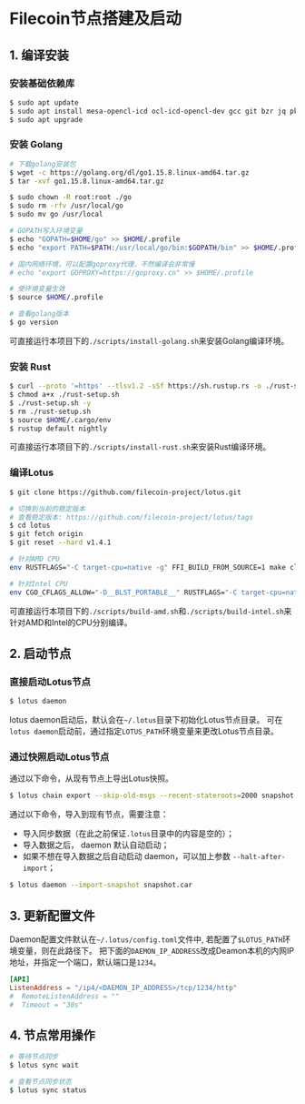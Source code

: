 # Filecoin节点搭建及启动

## 1. 编译安装
### 安装基础依赖库
```sh
$ sudo apt update
$ sudo apt install mesa-opencl-icd ocl-icd-opencl-dev gcc git bzr jq pkg-config curl clang build-essential hwloc libhwloc-dev wget
$ sudo apt upgrade
```

### 安装 Golang
```sh
# 下载golang安装包
$ wget -c https://golang.org/dl/go1.15.8.linux-amd64.tar.gz
$ tar -xvf go1.15.8.linux-amd64.tar.gz

$ sudo chown -R root:root ./go
$ sudo rm -rfv /usr/local/go
$ sudo mv go /usr/local

# GOPATH写入环境变量
$ echo "GOPATH=$HOME/go" >> $HOME/.profile
$ echo "export PATH=$PATH:/usr/local/go/bin:$GOPATH/bin" >> $HOME/.profile

# 国内网络环境，可以配置goproxy代理，不然编译会非常慢
# echo "export GOPROXY=https://goproxy.cn" >> $HOME/.profile

# 使环境变量生效
$ source $HOME/.profile

# 查看golang版本
$ go version
```
可直接运行本项目下的`./scripts/install-golang.sh`来安装Golang编译环境。

### 安装 Rust
```sh
$ curl --proto '=https' --tlsv1.2 -sSf https://sh.rustup.rs -o ./rust-setup.sh
$ chmod a+x ./rust-setup.sh
$ ./rust-setup.sh -y 
$ rm ./rust-setup.sh
$ source $HOME/.cargo/env
$ rustup default nightly
```
可直接运行本项目下的`./scripts/install-rust.sh`来安装Rust编译环境。

### 编译Lotus
```sh
$ git clone https://github.com/filecoin-project/lotus.git

# 切换到当前的稳定版本
# 查看稳定版本: https://github.com/filecoin-project/lotus/tags
$ cd lotus
$ git fetch origin
$ git reset --hard v1.4.1

# 针对AMD CPU
env RUSTFLAGS="-C target-cpu=native -g" FFI_BUILD_FROM_SOURCE=1 make clean all

# 针对Intel CPU
env CGO_CFLAGS_ALLOW="-D__BLST_PORTABLE__" RUSTFLAGS="-C target-cpu=native -g" FFI_BUILD_FROM_SOURCE=1 CGO_CFLAGS="-D__BLST_PORTABLE__" make clean all
```
可直接运行本项目下的`./scripts/build-amd.sh`和`./scripts/build-intel.sh`来针对AMD和Intel的CPU分别编译。

## 2. 启动节点
### 直接启动Lotus节点
```sh
$ lotus daemon
```
lotus daemon启动后，默认会在`~/.lotus`目录下初始化Lotus节点目录。
可在`lotus daemon`启动前，通过指定`LOTUS_PATH`环境变量来更改Lotus节点目录。

### 通过快照启动Lotus节点
通过以下命令，从现有节点上导出Lotus快照。
```sh
$ lotus chain export --skip-old-msgs --recent-stateroots=2000 snapshot.car
```

通过以下命令，导入到现有节点，需要注意：
- 导入同步数据（在此之前保证`.lotus`目录中的内容是空的）；
- 导入数据之后， daemon 默认自动启动；
- 如果不想在导入数据之后自动启动 daemon，可以加上参数 `--halt-after-import`；

```sh
$ lotus daemon --import-snapshot snapshot.car
```

## 3. 更新配置文件
Daemon配置文件默认在`~/.lotus/config.toml`文件中, 若配置了`$LOTUS_PATH`环境变量，则在此路径下。
把下面的`DAEMON_IP_ADDRESS`改成Deamon本机的内网IP地址，并指定一个端口，默认端口是`1234`。
```toml
[API]
ListenAddress = "/ip4/<DAEMON_IP_ADDRESS>/tcp/1234/http"
#  RemoteListenAddress = ""
#  Timeout = "30s"
```

## 4. 节点常用操作
```sh
# 等待节点同步
$ lotus sync wait

# 查看节点同步状态
$ lotus sync status
```